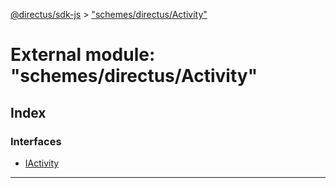 [@directus/sdk-js](../README.md) > ["schemes/directus/Activity"](../modules/_schemes_directus_activity_.md)

# External module: "schemes/directus/Activity"

## Index

### Interfaces

* [IActivity](../interfaces/_schemes_directus_activity_.iactivity.md)

---


